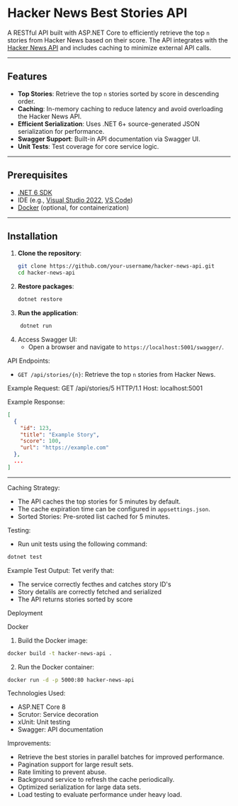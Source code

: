 # Hacker News Best Stories API

A RESTful API built with ASP.NET Core to efficiently retrieve the top `n` stories from Hacker News based on their score. The API integrates with the [Hacker News API](https://github.com/HackerNews/API) and includes caching to minimize external API calls.

---

## Features

- **Top Stories**: Retrieve the top `n` stories sorted by score in descending order.
- **Caching**: In-memory caching to reduce latency and avoid overloading the Hacker News API.
- **Efficient Serialization**: Uses .NET 6+ source-generated JSON serialization for performance.
- **Swagger Support**: Built-in API documentation via Swagger UI.
- **Unit Tests**: Test coverage for core service logic.

---

## Prerequisites

- [.NET 6 SDK](https://dotnet.microsoft.com/download)
- IDE (e.g., [Visual Studio 2022](https://visualstudio.microsoft.com/), [VS Code](https://code.visualstudio.com/))
- [Docker](https://www.docker.com/) (optional, for containerization)

---

## Installation

1. **Clone the repository**:
   ```bash
   git clone https://github.com/your-username/hacker-news-api.git
   cd hacker-news-api

2. **Restore packages**:
   ```bash
   dotnet restore

3. **Run the application**:
```bash
	dotnet run
```

4. Access Swagger UI:
   - Open a browser and navigate to `https://localhost:5001/swagger/`.

API Endpoints:
- `GET /api/stories/{n}`: Retrieve the top `n` stories from Hacker News.

Example Request:
GET /api/stories/5 HTTP/1.1
Host: localhost:5001

Example Response:
```json
[
  {
	"id": 123,
	"title": "Example Story",
	"score": 100,
	"url": "https://example.com"
  },
  ...
]
```

---

Caching Strategy:

- The API caches the top stories for 5 minutes by default.
- The cache expiration time can be configured in `appsettings.json`.
- Sorted Stories: Pre-sroted list cached for 5 minutes.

Testing:

- Run unit tests using the following command:
```bash
dotnet test
```

Example Test Output:
Tet verify that:
* The service correctly fecthes and catches story ID's
* Story detalils are correctly fetched and serialized
* The API returns stories sorted by score

Deployment

Docker

1. Build the Docker image:
```bash	
docker build -t hacker-news-api .
```
2. Run the Docker container:
```bash
docker run -d -p 5000:80 hacker-news-api
```
 
Technologies Used:
* ASP.NET Core 8
* Scrutor: Service decoration
* xUnit: Unit testing
* Swagger: API documentation

Improvements:
* Retrieve the best stories in parallel batches for improved performance.
* Pagination support for large result sets.
* Rate limiting to prevent abuse.
* Background service to refresh the cache periodically.
* Optimized serialization for large data sets.
* Load testing to evaluate performance under heavy load.